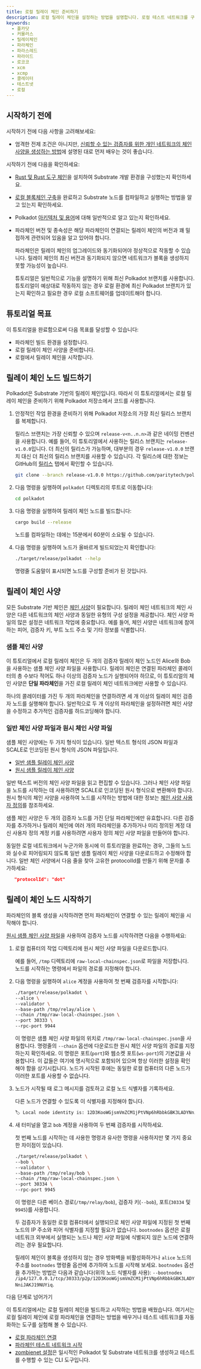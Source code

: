 ```yaml
---
title: 로컬 릴레이 체인 준비하기
description: 로컬 릴레이 체인을 설정하는 방법을 설명합니다. 로컬 테스트 네트워크를 구성하기 위해 테스트 파라체인 노드가 연결할 수 있는 로컬 릴레이 체인이 필요합니다.
keywords:
  - 폴카닷
  - 커뮬러스
  - 릴레이체인
  - 파라체인
  - 파라스레드
  - 파라이드
  - 로코코
  - xcm
  - xcmp
  - 콜레이터
  - 테스트넷
  - 로컬
---
```


## 시작하기 전에

시작하기 전에 다음 사항을 고려해보세요:

- 엄격한 전제 조건은 아니지만, [신뢰할 수 있는 검증자를 위한 개인 네트워크의 체인 사양을 생성하는 방법](/tutorials/build-a-blockchain/add-trusted-nodes/)에 설명된 대로 먼저 배우는 것이 좋습니다.

시작하기 전에 다음을 확인하세요:

- [Rust 및 Rust 도구 체인](/install/)을 설치하여 Substrate 개발 환경을 구성했는지 확인하세요.

- [로컬 블록체인 구축](/tutorials/build-a-blockchain/build-local-blockchain/)을 완료하고 Substrate 노드를 컴파일하고 실행하는 방법을 알고 있는지 확인하세요.

- Polkadot [아키텍처 및 용어](https://wiki.polkadot.network/docs/learn-architecture)에 대해 일반적으로 알고 있는지 확인하세요.

- 파라체인 버전 및 종속성은 해당 파라체인이 연결되는 릴레이 체인의 버전과 꽤 밀접하게 관련되어 있음을 알고 있어야 합니다.

  파라체인은 릴레이 체인의 업그레이드와 동기화되어야 정상적으로 작동할 수 있습니다.
  릴레이 체인의 최신 버전과 동기화되지 않으면 네트워크가 블록을 생성하지 못할 가능성이 높습니다.

  튜토리얼은 일반적으로 기능을 설명하기 위해 최신 Polkadot 브랜치를 사용합니다.
  튜토리얼이 예상대로 작동하지 않는 경우 로컬 환경에 최신 Polkadot 브랜치가 있는지 확인하고 필요한 경우 로컬 소프트웨어를 업데이트해야 합니다.

## 튜토리얼 목표

이 튜토리얼을 완료함으로써 다음 목표를 달성할 수 있습니다:

- 파라체인 빌드 환경을 설정합니다.
- 로컬 릴레이 체인 사양을 준비합니다.
- 로컬에서 릴레이 체인을 시작합니다.

## 릴레이 체인 노드 빌드하기

Polkadot은 Substrate 기반의 릴레이 체인입니다.
따라서 이 튜토리얼에서는 로컬 릴레이 체인을 준비하기 위해 Polkadot 저장소에서 코드를 사용합니다.

1. 안정적인 작업 환경을 준비하기 위해 Polkadot 저장소의 가장 최신 릴리스 브랜치를 복제합니다.
   
   릴리스 브랜치는 가장 신뢰할 수 있으며 `release-v<n..n.n>`과 같은 네이밍 컨벤션을 사용합니다.
   예를 들어, 이 튜토리얼에서 사용하는 릴리스 브랜치는 `release-v1.0.0`입니다.
   더 최신의 릴리스가 가능하며, 대부분의 경우 `release-v1.0.0` 브랜치 대신 더 최신의 릴리스 브랜치를 사용할 수 있습니다.
   각 릴리스에 대한 정보는 GitHub의 [릴리스](https://github.com/paritytech/polkadot/releases) 탭에서 확인할 수 있습니다.
   
   ```bash
   git clone --branch release-v1.0.0 https://github.com/paritytech/polkadot-sdk.git
   ```

2. 다음 명령을 실행하여 `polkadot` 디렉토리의 루트로 이동합니다:
   
   ```bash
   cd polkadot
   ```

3. 다음 명령을 실행하여 릴레이 체인 노드를 빌드합니다:
   
   ```bash
   cargo build --release
   ```
   
   노드를 컴파일하는 데에는 15분에서 60분이 소요될 수 있습니다.

4. 다음 명령을 실행하여 노드가 올바르게 빌드되었는지 확인합니다:
   
   ```bash
   ./target/release/polkadot --help
   ```

   명령줄 도움말이 표시되면 노드를 구성할 준비가 된 것입니다.

## 릴레이 체인 사양

모든 Substrate 기반 체인은 [체인 사양](/build/chain-spec/)이 필요합니다.
릴레이 체인 네트워크의 체인 사양은 다른 네트워크의 체인 사양과 동일한 유형의 구성 설정을 제공합니다.
체인 사양 파일의 많은 설정은 네트워크 작업에 중요합니다.
예를 들어, 체인 사양은 네트워크에 참여하는 피어, 검증자 키, 부트 노드 주소 및 기타 정보를 식별합니다.

### 샘플 체인 사양

이 튜토리얼에서 로컬 릴레이 체인은 두 개의 검증자 릴레이 체인 노드인 Alice와 Bob을 사용하는 샘플 체인 사양 파일을 사용합니다.
릴레이 체인은 연결된 파라체인 콜레이터의 총 수보다 적어도 하나 이상의 검증자 노드가 실행되어야 하므로, 이 튜토리얼의 체인 사양은 **단일 파라체인**을 가진 로컬 릴레이 체인 네트워크에만 사용할 수 있습니다.

하나의 콜레이터를 가진 두 개의 파라체인을 연결하려면 세 개 이상의 릴레이 체인 검증자 노드를 실행해야 합니다.
일반적으로 두 개 이상의 파라체인을 설정하려면 체인 사양을 수정하고 추가적인 검증자를 하드코딩해야 합니다.

### 일반 체인 사양 파일과 원시 체인 사양 파일

샘플 체인 사양에는 두 가지 형식이 있습니다. 일반 텍스트 형식의 JSON 파일과 SCALE로 인코딩된 원시 형식의 JSON 파일입니다.

- [일반 샘플 릴레이 체인 사양](/assets/tutorials/relay-chain-specs/plain-local-chainspec.json)
- [원시 샘플 릴레이 체인 사양](/assets/tutorials/relay-chain-specs/raw-local-chainspec.json)

일반 텍스트 버전의 체인 사양 파일을 읽고 편집할 수 있습니다.
그러나 체인 사양 파일을 노드를 시작하는 데 사용하려면 SCALE로 인코딩된 원시 형식으로 변환해야 합니다.
원시 형식의 체인 사양을 사용하여 노드를 시작하는 방법에 대한 정보는 [체인 사양 사용자 정의](/reference/how-to-guides/basics/customize-a-chain-specification/)를 참조하세요.

샘플 체인 사양은 두 개의 검증자 노드를 가진 단일 파라체인에만 유효합니다.
다른 검증자를 추가하거나 릴레이 체인에 여러 개의 파라체인을 추가하거나 미리 정의된 계정 대신 사용자 정의 계정 키를 사용하려면 사용자 정의 체인 사양 파일을 만들어야 합니다.

동일한 로컬 네트워크에서 누군가와 동시에 이 튜토리얼을 완료하는 경우, 그들의 노드와 실수로 피어링되지 않도록 일반 샘플 릴레이 체인 사양을 다운로드하고 수정해야 합니다. 일반 체인 사양에서 다음 줄을 찾아 고유한 protocolId를 만들기 위해 문자를 추가하세요:

```json
   "protocolId": "dot"
```

## 릴레이 체인 노드 시작하기

파라체인의 블록 생성을 시작하려면 먼저 파라체인이 연결할 수 있는 릴레이 체인을 시작해야 합니다.

[원시 샘플 체인 사양 파일](/assets/tutorials/relay-chain-specs/raw-local-chainspec.json)을 사용하여 검증자 노드를 시작하려면 다음을 수행하세요:

1. 로컬 컴퓨터의 작업 디렉토리에 원시 체인 사양 파일을 다운로드합니다.
   
   예를 들어, `/tmp` 디렉토리에 `raw-local-chainspec.json`로 파일을 저장합니다.
   노드를 시작하는 명령에서 파일의 경로를 지정해야 합니다.

2. 다음 명령을 실행하여 `alice` 계정을 사용하여 첫 번째 검증자를 시작합니다:
   
   ```bash
   ./target/release/polkadot \
   --alice \
   --validator \
   --base-path /tmp/relay/alice \
   --chain /tmp/raw-local-chainspec.json \
   --port 30333 \
   --rpc-port 9944
   ```

   이 명령은 샘플 체인 사양 파일의 위치로 `/tmp/raw-local-chainspec.json`을 사용합니다.
   명령줄의 `--chain` 옵션에 다운로드한 원시 체인 사양 파일의 경로를 지정하는지 확인하세요.
   이 명령은 포트(`port`)와 웹소켓 포트(`ws-port`)의 기본값을 사용합니다.
   이 값들은 여기에 명시적으로 포함되어 있으며 항상 이러한 설정을 확인해야 함을 상기시킵니다.
   노드가 시작된 후에는 동일한 로컬 컴퓨터의 다른 노드가 이러한 포트를 사용할 수 없습니다.

3. 노드가 시작될 때 로그 메시지를 검토하고 로컬 노드 식별자를 기록하세요.
   
   다른 노드가 연결할 수 있도록 이 식별자를 지정해야 합니다.
   
   ```bash
   🏷 Local node identity is: 12D3KooWGjsmVmZCM1jPtVNp6hRbbkGBK3LADYNniJAKJ19NUYiq
   ```

4. 새 터미널을 열고 `bob` 계정을 사용하여 두 번째 검증자를 시작하세요.
   
   첫 번째 노드를 시작하는 데 사용한 명령과 유사한 명령을 사용하지만 몇 가지 중요한 차이점이 있습니다.
   
   ```bash
   ./target/release/polkadot \
   --bob \
   --validator \
   --base-path /tmp/relay/bob \
   --chain /tmp/raw-local-chainspec.json \
   --port 30334 \
   --rpc-port 9945
   ```
   
   이 명령은 다른 베이스 경로(`/tmp/relay/bob`), 검증자 키(`--bob`), 포트(`30334` 및 `9945`)를 사용합니다.
   
   두 검증자가 동일한 로컬 컴퓨터에서 실행되므로 체인 사양 파일에 지정된 첫 번째 노드의 IP 주소와 피어 식별자를 지정할 필요가 없습니다.
   `bootnodes` 옵션은 로컬 네트워크 외부에서 실행되는 노드나 체인 사양 파일에 식별되지 않은 노드에 연결하려는 경우 필요합니다.

   릴레이 체인이 블록을 생성하지 않는 경우 방화벽을 비활성화하거나 `alice` 노드의 주소를 `bootnodes` 명령줄 옵션에 추가하여 노드를 시작해 보세요.
   `bootnodes` 옵션을 추가하는 방법은 다음과 같습니다(위의 노드 식별자를 사용): `--bootnodes /ip4/127.0.0.1/tcp/30333/p2p/12D3KooWGjsmVmZCM1jPtVNp6hRbbkGBK3LADYNniJAKJ19NUYiq`.

다음 단계로 넘어가기

이 튜토리얼에서는 로컬 릴레이 체인을 빌드하고 시작하는 방법을 배웠습니다.
여기서는 로컬 릴레이 체인에 로컬 파라체인을 연결하는 방법을 배우거나 테스트 네트워크를 자동화하는 도구를 실험해 볼 수 있습니다.

- [로컬 파라체인 연결](/tutorials/build-a-parachain/connect-a-local-parachain/)
- [파라체인 테스트 네트워크 시작](https://github.com/open-web3-stack/parachain-launch)
- [zombienet 설정](https://github.com/paritytech/zombienet)은 일시적인 Polkadot 및 Substrate 네트워크를 생성하고 테스트를 수행할 수 있는 CLI 도구입니다.

<!-- TODO NEW CONTENT docker and using prebuilt bins suggested https://github.com/substrate-developer-hub/substrate-docs/issues/1073 -->

<!-- TODO NEW CONTENT add details about these in HTG pages and link here in stead on these https://github.com/substrate-developer-hub/substrate-docs/issues/1098 -->